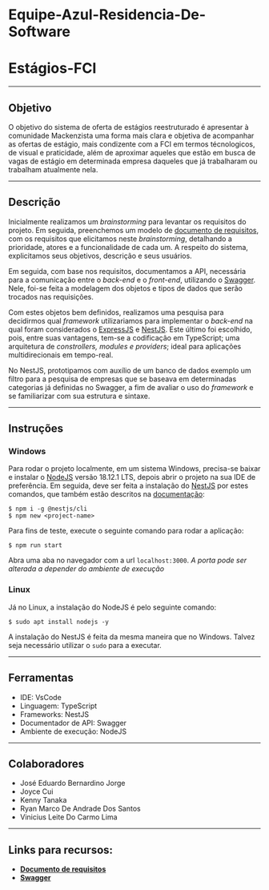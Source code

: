# Equipe-Azul-Residencia-De-Software  
# Estágios-FCI  
---
## Objetivo    
O objetivo do sistema de oferta de estágios reestruturado é apresentar à comunidade Mackenzista uma forma mais clara e objetiva de acompanhar as ofertas de estágio, mais condizente com a FCI em termos técnologicos, de visual e praticidade, além de aproximar aqueles que estão em busca de vagas de estágio em determinada empresa daqueles que já trabalharam ou trabalham atualmente nela.   

---

## Descrição  
Inicialmente realizamos um *brainstorming* para levantar os requisitos do projeto. Em seguida, preenchemos um modelo de [documento de requisitos](https://2346357364-files.gitbook.io/~/files/v0/b/gitbook-x-prod.appspot.com/o/spaces%2F7u5Ie7aXnzkhZ3fwalBr%2Fuploads%2Fi6St9VeCaN9Dra16xxHM%2FEstagio%20FCI.pdf?alt=media&token=9912449b-690b-4587-ae25-2f2c681650aa), com os requisitos que elicitamos neste *brainstorming*, detalhando a prioridade, atores e a funcionalidade de cada um. A respeito do sistema, explicitamos seus objetivos, descrição e seus usuários.

Em seguida, com base nos requisitos, documentamos a API, necessária para a comunicação entre o *back-end* e o *front-end*, utilizando o [Swagger](https://app.swaggerhub.com/apis/10921519978_2/API_Estagios_FCI/1.0.0#/developers/searchInventory). Nele, foi-se feita a modelagem dos objetos e tipos de dados que serão trocados nas requisições.

Com estes objetos bem definidos, realizamos uma pesquisa para decidirmos qual *framework* utilizariamos para implementar o *back-end* na qual foram considerados o [ExpressJS](https://expressjs.com/pt-br/) e [NestJS](https://nestjs.com/). Este último foi escolhido, pois, entre suas vantagens, tem-se a codificação em TypeScript; uma arquitetura de *constrollers, modules e providers*; ideal para aplicações multidirecionais em tempo-real. 

No NestJS, prototipamos com auxílio de um banco de dados exemplo um filtro para a pesquisa de empresas que se baseava em determinadas categorias já definidas no Swagger, a fim de avaliar o uso do *framework* e se familiarizar com sua estrutura e sintaxe.

---

## Instruções  
### Windows
Para rodar o projeto localmente, em um sistema Windows, precisa-se baixar e instalar o [NodeJS](https://nodejs.org/en/) versão 18.12.1 LTS, depois abrir o projeto na sua IDE de preferência. Em seguida, deve ser feita a instalação do [NestJS](https://nestjs.com/) por estes comandos, que também estão descritos na [documentação](https://docs.nestjs.com/first-steps):
```
$ npm i -g @nestjs/cli
$ npm new <project-name>
```
Para fins de teste, execute o seguinte comando para rodar a aplicação:
```
$ npm run start
```
Abra uma aba no navegador com a url `localhost:3000`.
*A porta pode ser alterada a depender do ambiente de execução*

### Linux
Já no Linux, a instalação do NodeJS é pelo seguinte comando:
```
$ sudo apt install nodejs -y
```
A instalação do NestJS é feita da mesma maneira que no Windows. Talvez seja necessário utilizar o `sudo` para a executar.

---

## Ferramentas  
- IDE: VsCode  
- Linguagem: TypeScript
- Frameworks: NestJS
- Documentador de API: Swagger
- Ambiente de execução: NodeJS
---
## Colaboradores  
- José Eduardo Bernardino Jorge  
- Joyce Cui  
- Kenny Tanaka  
- Ryan Marco De Andrade Dos Santos  
- Vinicius Leite Do Carmo Lima  
---
## Links para recursos:  
- [**Documento de requisitos**](https://2346357364-files.gitbook.io/~/files/v0/b/gitbook-x-prod.appspot.com/o/spaces%2F7u5Ie7aXnzkhZ3fwalBr%2Fuploads%2Fi6St9VeCaN9Dra16xxHM%2FEstagio%20FCI.pdf?alt=media&token=9912449b-690b-4587-ae25-2f2c681650aa)
- [**Swagger**](https://app.swaggerhub.com/apis/10921519978_2/API_Estagios_FCI/1.0.0#/developers/searchInventory)

